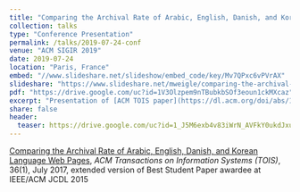 ```yaml
---
title: "Comparing the Archival Rate of Arabic, English, Danish, and Korean Language Web Pages"
collection: talks
type: "Conference Presentation"
permalink: /talks/2019-07-24-conf
venue: "ACM SIGIR 2019"
date: 2019-07-24
location: "Paris, France"
embed: "//www.slideshare.net/slideshow/embed_code/key/Mv7QPxc6vPVrAX"
slideshare: "https://www.slideshare.net/mweigle/comparing-the-archival-rate-of-arabic-english-danish-and-korean-language-web-pages"
pdf: "https://drive.google.com/uc?id=1V3Olzpem9nTBubkbSOf3eoun1ckMXcaz"
excerpt: "Presentation of [ACM TOIS paper](https://dl.acm.org/doi/abs/10.1145/3041656) at [SIGIR 2019](https://sigir.org/sigir2019/)"
share: false
header:
  teaser: https://drive.google.com/uc?id=1_J5M6exb4v83iWrN_AVFkY0ukdJxugHA
---
```


[Comparing the Archival Rate of Arabic, English, Danish, and Korean Language Web Pages](https://dl.acm.org/doi/abs/10.1145/3041656), *ACM Transactions on Information Systems (TOIS)*,  36(1), July 2017, 
extended version of Best Student Paper awardee at IEEE/ACM JCDL 2015
